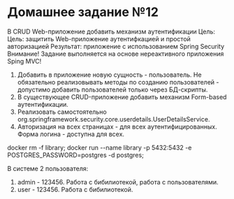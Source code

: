 # Домашнее задание №12
В CRUD Web-приложение добавить механизм аутентификации
Цель: Цель: защитить Web-приложение аутентифкацией и простой авторизацией Результат: приложение с использованием Spring Security
Внимание! Задание выполняется на основе нереактивного приложения Sping MVC!

1. Добавить в приложение новую сущность - пользователь. Не обязательно реализовывать методы по созданию пользователей - допустимо добавить пользователей только через БД-скрипты.
2. В существующее CRUD-приложение добавить механизм Form-based аутентификации.
3. Реализовать самостоятельно org.springframework.security.core.userdetails.UserDetailsService.
4. Авторизация на всех страницах - для всех аутентифицированных. Форма логина - доступна для всех.

docker rm -f library; docker run --name library -p 5432:5432 -e POSTGRES_PASSWORD=postgres -d postgres;

В системе 2 пользователя:
1. admin - 123456. Работа с бибилиотекой, работа с пользователями.
2. user - 123456. Работа с бибилиотекой.
